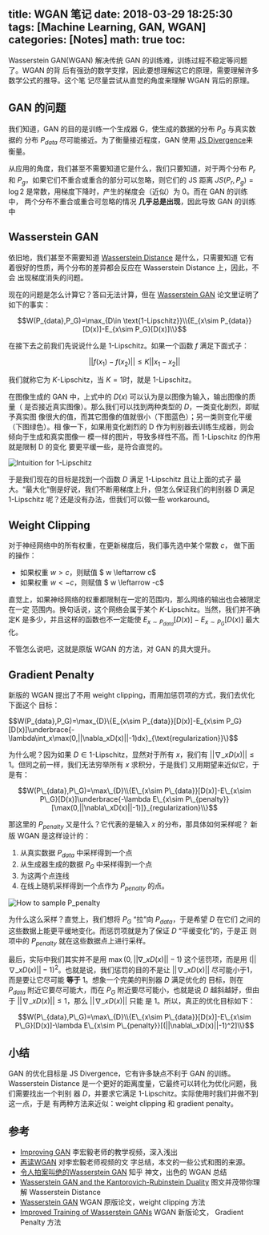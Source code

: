 title: WGAN 笔记
date: 2018-03-29 18:25:30
tags: [Machine Learning, GAN, WGAN]
categories: [Notes]
math: true
toc:
---

Wasserstein GAN(WGAN) 解决传统 GAN 的训练难，训练过程不稳定等问题了。WGAN 的背
后有强劲的数学支撑，因此要想理解这它的原理，需要理解许多数学公式的推导。这个笔
记尽量尝试从直觉的角度来理解 WGAN 背后的原理。

## GAN 的问题

我们知道，GAN 的目的是训练一个生成器 G，使生成的数据的分布 $P_G$ 与真实数据的
分布 $P_{data}$ 尽可能接近。为了衡量接近程度，GAN 使用 [JS
Divergence](https://en.wikipedia.org/wiki/Jensen%E2%80%93Shannon_divergence)来
衡量。

从应用的角度，我们甚至不需要知道它是什么，我们只要知道，对于两个分布 $P_r$ 和
$P_g$，如果它们不重合或重合的部分可以忽略，则它们的 JS 距离 $JS(P_r, P_g) =
\log 2$ 是常数，用梯度下降时，产生的梯度会（近似）为 $0$。而在 GAN 的训练中，
两个分布不重合或重合可忽略的情况 **几乎总是出现**，因此导致 GAN 的训练中

## Wasserstein GAN

依旧地，我们甚至不需要知道 [Wasserstein
Distance](https://en.wikipedia.org/wiki/Wasserstein_metric) 是什么，只需要知道
它有着很好的性质，两个分布的差异都会反应在 Wasserstein Distance 上，因此，不会
出现梯度消失的问题。

现在的问题是怎么计算它？答曰无法计算，但在 [Wasserstein
GAN](https://arxiv.org/pdf/1701.07875.pdf) 论文里证明了如下的事实：

$$W(P_{data},P_G)=\max_{D\in \text{1-Lipschitz}}\\{E_{x\sim P_{data}}[D(x)]-E_{x\sim P_G}[D(x)]\\}$$

在接下去之前我们先说说什么是 $\text{1-Lipschitz}$。如果一个函数 $f$ 满足下面式子：

$$||f(x_1)-f(x_2)||\le K||x_1-x_2||$$

我们就称它为 $K\text{-Lipschitz}$，当 $K=1$时，就是 $\text{1-Lipschitz}$。

在图像生成的 GAN 中，上式中的 $D(x)$ 可以认为是以图像为输入，输出图像的质量（
是否接近真实图像）。那么我们可以找到两种类型的 $D$，一类变化剧烈，即赋予真实图
像很大的值，而其它图像的值就很小（下图蓝色）；另一类则变化平缓（下图绿色）。相
像一下，如果用变化剧烈的 D 作为判别器去训练生成器，则会倾向于生成和真实图像一
模一样的图片，导致多样性不高。而 $\text{1-Lipschitz}$ 的作用就是限制 D 的变化
要更平缓一些，是符合直觉的。

![Intuition for 1-Lipschitz](http://friskit-blog.qiniudn.com/c/6c/2753647abb8b644a0720a17810f30.png)

于是我们现在的目标是找到一个函数 $D$ 满足 $\text{1-Lipschitz}$ 且让上面的式子
最大。“最大化”倒是好说，我们不断用梯度上升，但怎么保证我们的判别器 D 满足
$\text{1-Lipschitz}$ 呢？还是没有办法，但我们可以做一些 workaround。

## Weight Clipping

对于神经网络中的所有权重，在更新梯度后，我们事先选中某个常数 $c$， 做下面的操作：

- 如果权重 $w > c$，则赋值 $ w \leftarrow c$
- 如果权重 $w < -c$，则赋值 $ w \leftarrow -c$

直觉上，如果神经网络的权重都限制在一定的范围内，那么网络的输出也会被限定在一定
范围内。换句话说，这个网络会属于某个 $K\text{-Lipschitz}$。当然，我们并不确定K
是多少，并且这样的函数也不一定能使 $E_{x\sim P_{data}}[D(x)]-E_{x\sim
P_G}[D(x)]$ 最大化。

不管怎么说吧，这就是原版 WGAN 的方法，对 GAN 的具大提升。

## Gradient Penalty

新版的 WGAN 提出了不用 weight clipping，而用加惩罚项的方式，我们去优化下面这个
目标：

$$W(P\_{data},P\_G)=\max\_{D}\\{E\_{x\sim P\_{data}}[D(x)]-E\_{x\sim P\_G}[D(x)]\underbrace{-\lambda\int\_x\max(0,||\nabla\_xD(x)||-1)dx\}_{\text{regularization}}\\}$$

为什么呢？因为如果 $D\in \text{1-Lipschitz}$，显然对于所有 $x$，我们有
$||\nabla\_xD(x)|| \le 1$。但同之前一样，我们无法穷举所有 $x$ 求积分，于是我们
又用期望来近似它，于是有：

$$W(P\_{data},P\_G)=\max\_{D}\\{E\_{x\sim P\_{data}}[D(x)]-E\_{x\sim P\_G}[D(x)]\underbrace{-\lambda E\_{x\sim P\_{penalty}}[\max(0,||\nabla\_xD(x)||-1)]}_{regularization}\\}$$

那这里的 $P_{penalty}$ 又是什么？它代表的是输入 $x$ 的分布，那具体如何采样呢？
新版 WGAN 是这样设计的：

1. 从真实数据 $P_{data}$ 中采样得到一个点
2. 从生成器生成的数据 $P_G$ 中采样得到一个点
3. 为这两个点连线
4. 在线上随机采样得到一个点作为 $P_{penalty}$ 的点。

![How to sample P_penalty](http://friskit-blog.qiniudn.com/2/32/1b101dceaaea8b8ccfd174b077713.png)

为什么这么采样？直觉上，我们想将 $P_G$ “拉”向 $P_{data}$，于是希望 $D$ 在它们
之间的这些数据上能更平缓地变化。而惩罚项就是为了保证 $D$ “平缓变化”的，于是正
则项中的 $P_{penalty}$ 就在这些数据点上进行采样。

最后，实际中我们其实并不是用 $\max(0,||\nabla\_xD(x)||-1)$ 这个惩罚项，而是用
$(||\nabla\_xD(x)||-1)^2$。也就是说，我们惩罚的目的不是让 $||\nabla\_xD(x)||$
尽可能小于1，而是要让它尽可能 **等于** 1。想象一个完美的判别器 $D$ 满足优化的
目标，则在 $P_{data}$ 附近它要尽可能大，而在 $P_G$ 附近要尽可能小，也就是说
$D$ 越斜越好，但由于 $||\nabla\_xD(x)|| \le 1$，那么 $||\nabla\_xD(x)||$ 只能
是 1。所以，真正的优化目标如下：

$$W(P\_{data},P\_G)=\max\_{D}\\{E\_{x\sim P\_{data}}[D(x)]-E\_{x\sim P\_G}[D(x)]-\lambda E\_{x\sim P\_{penalty}}[(||\nabla\_xD(x)||-1)^2]\\}$$

## 小结

GAN 的优化目标是 JS Divergence，它有许多缺点不利于 GAN 的训练。Wasserstein
Distance 是一个更好的距离度量，它最终可以转化为优化问题，我们需要找出一个判别
器 $D$，并要求它满足 $\text{1-Lipschitz}$。实际使用时我们并做不到这一点，于是
有两种方法来近似：weight clipping 和 gradient penalty。

## 参考

- [Improving GAN](https://www.youtube.com/watch?v=KSN4QYgAtao&lc=z13kz1nqvuqsipqfn23phthasre4evrdo) 李宏毅老师的教学视频，深入浅出
- [再读WGAN](http://friskit.me/2017/07/10/ntu-gan-wgan/) 对李宏毅老师视频的文
    字总结，本文的一些公式和图的来源。
- [令人拍案叫绝的Wasserstein GAN](https://zhuanlan.zhihu.com/p/25071913) 知乎
    神文，出色的 WGAN 总结
- [Wasserstein GAN and the Kantorovich-Rubinstein Duality](https://vincentherrmann.github.io/blog/wasserstein/) 图文并茂带你理解 Wasserstein Distance
- [Wasserstein GAN](https://arxiv.org/pdf/1701.07875.pdf) WGAN 原版论文，weight clipping 方法
- [Improved Training of Wasserstein GANs](https://arxiv.org/pdf/1704.00028.pdf) WGAN 新版论文，
    Gradient Penalty 方法
